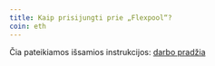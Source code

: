 ```yaml
---
title: Kaip prisijungti prie „Flexpool“?
coin: eth
---
```


Čia pateikiamos išsamios instrukcijos: [ darbo pradžia ](/get-started)
